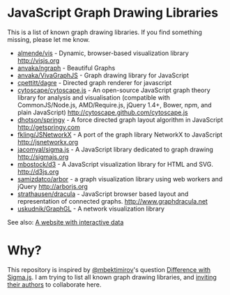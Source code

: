 JavaScript Graph Drawing Libraries
=======================

This is a list of known graph drawing libraries. If you find something missing, please let me know.

* [almende/vis](https://github.com/almende/vis) - Dynamic, browser-based visualization library http://visjs.org
* [anvaka/ngraph](https://github.com/anvaka/ngraph) - Beautiful Graphs
* [anvaka/VivaGraphJS](https://github.com/anvaka/VivaGraphJS) - Graph drawing library for JavaScript
* [cpettitt/dagre](https://github.com/cpettitt/dagre) - Directed graph renderer for javascript
* [cytoscape/cytoscape.js](https://github.com/cytoscape/cytoscape.js) - An open-source JavaScript graph theory library for analysis and visualisation (compatible with CommonJS/Node.js, AMD/Require.js, jQuery 1.4+, Bower, npm, and plain JavaScript) http://cytoscape.github.com/cytoscape.js
* [dhotson/springy](https://github.com/dhotson/springy) - A force directed graph layout algorithm in JavaScript http://getspringy.com
* [fkling/JSNetworkX](https://github.com/fkling/JSNetworkX) - A port of the graph library NetworkX to JavaScript http://jsnetworkx.org
* [jacomyal/sigma.js](https://github.com/jacomyal/sigma.js) - A JavaScript library dedicated to graph drawing http://sigmajs.org
* [mbostock/d3](https://github.com/mbostock/d3) - A JavaScript visualization library for HTML and SVG. http://d3js.org
* [samizdatco/arbor](https://github.com/samizdatco/arbor) - a graph visualization library using web workers and jQuery http://arborjs.org
* [strathausen/dracula](https://github.com/strathausen/dracula) - JavaScript browser based layout and representation of connected graphs. http://www.graphdracula.net
* [uskudnik/GraphGL](https://github.com/uskudnik/GraphGL) - A network visualization library

See also: [A website with interactive data](http://anvaka.github.io/graph-drawing-libraries/#/all)

Why?
====
This repository is inspired by [@mbektimirov](https://github.com/mbektimirov)'s question [Difference with Sigma.js](https://github.com/anvaka/ngraph/issues/6). I am trying to list all known graph drawing libraries, and [inviting their authors](https://github.com/anvaka/graph-drawing-libraries/issues/1) to collaborate here.

